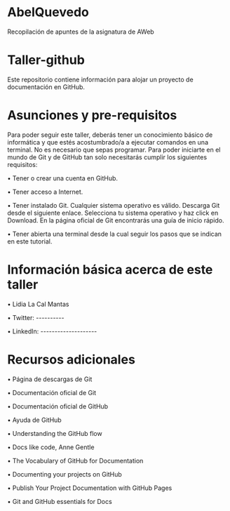 # AbelQuevedo
Recopilación de apuntes de la asignatura de AWeb

# Taller-github
Este repositorio contiene información para alojar un proyecto de documentación en GitHub.

# Asunciones y pre-requisitos
Para poder seguir este taller, deberás tener un conocimiento básico de informática y que estés acostumbrado/a a ejecutar comandos en
una terminal. No es necesario que sepas programar. Para poder iniciarte en el mundo de Git y de GitHub tan solo necesitarás cumplir los
siguientes requisitos:

• Tener o crear una cuenta en GitHub.

• Tener acceso a Internet.

• Tener instalado Git. Cualquier sistema operativo es válido. Descarga Git desde el siguiente enlace. Selecciona tu sistema
operativo y haz click en Download. En la página oficial de Git encontrarás una guía de inicio rápido.

• Tener abierta una terminal desde la cual seguir los pasos que se indican en este tutorial.

# Información básica acerca de este taller

• Lidia La Cal Mantas

• Twitter: ----------

• LinkedIn: --------------------

# Recursos adicionales

• Página de descargas de Git

• Documentación oficial de Git

• Documentación oficial de GitHub

• Ayuda de GitHub

• Understanding the GitHub flow

• Docs like code, Anne Gentle

• The Vocabulary of GitHub for Documentation

• Documenting your projects on GitHub

• Publish Your Project Documentation with GitHub Pages

• Git and GitHub essentials for Docs
